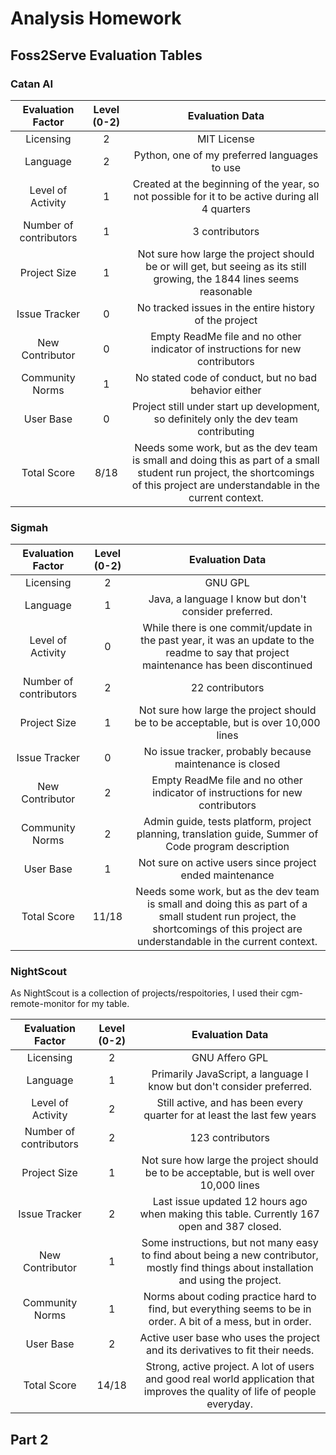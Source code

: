 # Analysis Homework

## Foss2Serve Evaluation Tables

### Catan AI
|    Evaluation Factor   | Level (0-2) |                                                                                  Evaluation Data                                                                                 |
|:----------------------:|:-----------:|:--------------------------------------------------------------------------------------------------------------------------------------------------------------------------------:|
| Licensing              |      2      | MIT License                                                                                                                                                                      |
| Language               |      2      | Python, one of my preferred languages to use                                                                                                                                     |
| Level of Activity      |      1      | Created at the beginning of the year, so not possible for it to be active during all 4 quarters                                                                                  |
| Number of contributors |      1      | 3 contributors                                                                                                                                                                   |
| Project Size           |      1      | Not sure how large the project should be or will get, but seeing as its still growing, the 1844 lines seems reasonable                                                           |
| Issue Tracker          |      0      | No tracked issues in the entire history of the project                                                                                                                           |
| New Contributor        |      0      | Empty ReadMe file and no other indicator of instructions for new contributors                                                                                                    |
| Community Norms        |      1      | No stated code of conduct, but no bad behavior either                                                                                                                            |
| User Base              |      0      | Project still under start up development, so definitely only the dev team contributing                                                                                           |
| Total Score            |     8/18    | Needs some work, but as the dev team is small and doing this as part of a small student run project, the shortcomings of this project are understandable in the current context. |

### Sigmah
|    Evaluation Factor   | Level (0-2) |                                                                                  Evaluation Data                                                                                 |
|:----------------------:|:-----------:|:--------------------------------------------------------------------------------------------------------------------------------------------------------------------------------:|
| Licensing              |      2      | GNU GPL                                                                                                                                                                          |
| Language               |      1      | Java, a language I know but don't consider preferred.                                                                                                                            |
| Level of Activity      |      0      | While there is one commit/update in the past year, it was an update to the readme to say that project maintenance has been discontinued                                          |
| Number of contributors |      2      | 22 contributors                                                                                                                                                                  |
| Project Size           |      1      | Not sure how large the project should be to be acceptable, but is over 10,000 lines                                                                                              |
| Issue Tracker          |      0      | No issue tracker, probably because maintenance is closed                                                                                                                         |
| New Contributor        |      2      | Empty ReadMe file and no other indicator of instructions for new contributors                                                                                                    |
| Community Norms        |      2      | Admin guide, tests platform, project planning, translation guide, Summer of Code program description                                                                             |
| User Base              |      1      | Not sure on active users since project ended maintenance                                                                                                                         |
| Total Score            |    11/18    | Needs some work, but as the dev team is small and doing this as part of a small student run project, the shortcomings of this project are understandable in the current context. |

### NightScout
As NightScout is a collection of projects/respoitories, I used their cgm-remote-monitor for my table.

|    Evaluation Factor   | Level (0-2) |                                                              Evaluation Data                                                             |
|:----------------------:|:-----------:|:----------------------------------------------------------------------------------------------------------------------------------------:|
| Licensing              |      2      | GNU Affero GPL                                                                                                                           |
| Language               |      1      | Primarily JavaScript, a language I know but don't consider preferred.                                                                    |
| Level of Activity      |      2      | Still active, and has been every quarter for at least the last few years                                                                 |
| Number of contributors |      2      | 123 contributors                                                                                                                         |
| Project Size           |      1      | Not sure how large the project should be to be acceptable, but is well over 10,000 lines                                                 |
| Issue Tracker          |      2      | Last issue updated 12 hours ago when making this table.  Currently 167 open and 387 closed.                                              |
| New Contributor        |      1      | Some instructions, but not many easy to find about being a new contributor, mostly find things about installation and using the project. |
| Community Norms        |      1      | Norms about coding practice hard to find, but everything seems to be in order.  A bit of a mess, but in order.                           |
| User Base              |      2      | Active user base who uses the project and its derivatives to fit their needs.                                                            |
| Total Score            |    14/18    | Strong, active project. A lot of users and good real world application that improves the quality of life of people everyday.             |

## Part 2

